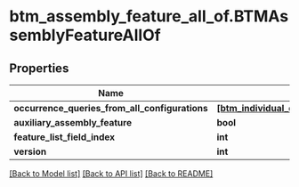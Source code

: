 # btm_assembly_feature_all_of.BTMAssemblyFeatureAllOf

## Properties
Name | Type | Description | Notes
------------ | ------------- | ------------- | -------------
**occurrence_queries_from_all_configurations** | [**[btm_individual_query_with_occurrence_base.BTMIndividualQueryWithOccurrenceBase]**](BTMIndividualQueryWithOccurrenceBase.md) |  | [optional] 
**auxiliary_assembly_feature** | **bool** |  | [optional] 
**feature_list_field_index** | **int** |  | [optional] 
**version** | **int** |  | [optional] 

[[Back to Model list]](../README.md#documentation-for-models) [[Back to API list]](../README.md#documentation-for-api-endpoints) [[Back to README]](../README.md)


